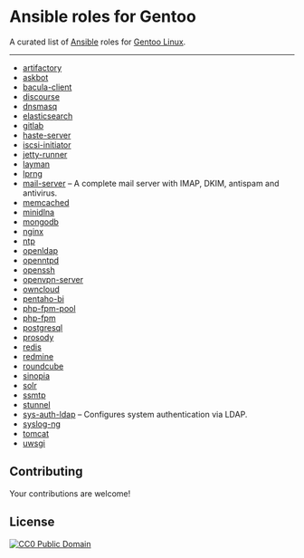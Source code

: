 # Ansible roles for Gentoo

A curated list of [Ansible](http://www.ansible.com) roles for [Gentoo Linux](https://www.gentoo.org).

---

*  [artifactory](https://github.com/gentoo-ansible/role-artifactory)
*  [askbot](https://github.com/gentoo-ansible/role-askbot)
*  [bacula-client](https://github.com/gentoo-ansible/role-bacula-client)
*  [discourse](https://github.com/gentoo-ansible/role-discourse)
*  [dnsmasq](https://github.com/gentoo-ansible/role-dnsmasq)
*  [elasticsearch](https://github.com/gentoo-ansible/role-elasticsearch)
*  [gitlab](https://github.com/gentoo-ansible/role-gitlab)
*  [haste-server](https://github.com/gentoo-ansible/role-haste-server)
*  [iscsi-initiator](https://github.com/gentoo-ansible/role-iscsi-initiator)
*  [jetty-runner](https://github.com/gentoo-ansible/role-jetty-runner)
*  [layman](https://github.com/gentoo-ansible/role-layman)
*  [lprng](https://github.com/gentoo-ansible/role-lprng)
*  [mail-server](https://github.com/gentoo-ansible/role-mail-server) – A complete mail server with IMAP, DKIM, antispam and antivirus.
*  [memcached](https://github.com/gentoo-ansible/role-memcached)
*  [minidlna](https://github.com/gentoo-ansible/role-minidlna)
*  [mongodb](https://github.com/gentoo-ansible/role-mongodb)
*  [nginx](https://github.com/gentoo-ansible/role-nginx)
*  [ntp](https://github.com/gentoo-ansible/role-ntp)
*  [openldap](https://github.com/gentoo-ansible/role-openldap)
*  [openntpd](https://github.com/gentoo-ansible/role-openntpd)
*  [openssh](https://github.com/gentoo-ansible/role-openssh)
*  [openvpn-server](https://github.com/gentoo-ansible/role-openvpn-server)
*  [owncloud](https://github.com/gentoo-ansible/role-owncloud)
*  [pentaho-bi](https://github.com/gentoo-ansible/role-pentaho-bi)
*  [php-fpm-pool](https://github.com/gentoo-ansible/role-php-fpm-pool)
*  [php-fpm](https://github.com/gentoo-ansible/role-php-fpm)
*  [postgresql](https://github.com/gentoo-ansible/role-postgresql)
*  [prosody](https://github.com/gentoo-ansible/role-prosody)
*  [redis](https://github.com/gentoo-ansible/role-redis)
*  [redmine](https://github.com/gentoo-ansible/role-redmine)
*  [roundcube](https://github.com/gentoo-ansible/role-roundcube)
*  [sinopia](https://github.com/gentoo-ansible/role-sinopia)
*  [solr](https://github.com/gentoo-ansible/role-solr)
*  [ssmtp](https://github.com/gentoo-ansible/role-ssmtp)
*  [stunnel](https://github.com/gentoo-ansible/role-stunnel)
*  [sys-auth-ldap](https://github.com/gentoo-ansible/role-sys-auth-ldap) – Configures system authentication via LDAP.
*  [syslog-ng](https://github.com/gentoo-ansible/role-syslog-ng)
*  [tomcat](https://github.com/gentoo-ansible/role-tomcat)
*  [uwsgi](https://github.com/gentoo-ansible/role-uwsgi)

## Contributing

Your contributions are welcome!

## License

[![CC0 Public Domain](http://i.creativecommons.org/p/zero/1.0/88x31.png)](http://creativecommons.org/publicdomain/zero/1.0/)
